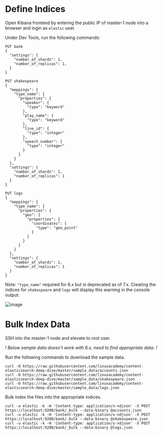 # Define Indices
Open Kibana frontend by entering the public IP of master-1 node into a browser and login as `elastic` user.

Under Dev Tools, run the following commands:

```
PUT bank
{
  "settings": {
    "number_of_shards": 1,
    "number_of_replicas": 1,
  }
}
```
```
PUT shakespeare
{
  "mappings": {
    "type_name": {
      "properties": {
        "speaker": {
          "type": "keyword"
        },
        "play_name": {
          "type": "keyword"
        },
        "line_id": {
          "type": "integer"
        },
        "speech_number": {
          "type": "integer"
        }
      }
    }
  },
  "settings": {
    "number_of_shards": 1,
    "number_of_replicas": 1
  }
}
```
```
PUT logs
{
  "mappings": {
    "type_name": {
      "properties": {
        "geo": {
          "properties": {
            "coordinates": {
              "type": "geo_point"
            }
          }
        }
      }
    }
  },
  "settings": {
    "number_of_shards": 1,
    "number_of_replicas": 1
  }
}
```

Note: `"type_name"` required for 6.x but is deprecated as of 7.x. Creating the indices for `shakespeare` and `logs` will display this warning in the console output:

![image](https://user-images.githubusercontent.com/104564793/174551170-4712ffdd-4396-47f2-a3d1-f4ef832cdec0.png)

# Bulk Index Data
SSH into the master-1 node and elevate to root user.

*! Below sample data doesn't work with 6.x, need to find appropriate data. !*

Run the following commands to download the sample data.
```
curl -O https://raw.githubusercontent.com/linuxacademy/content-elasticsearch-deep-dive/master/sample_data/accounts.json
curl -O https://raw.githubusercontent.com/linuxacademy/content-elasticsearch-deep-dive/master/sample_data/shakespeare.json
curl -O https://raw.githubusercontent.com/linuxacademy/content-elasticsearch-deep-dive/master/sample_data/logs.json
```

Bulk index the files into the appropriate indices.
```
curl -u elastic -k -H 'Content-type: application/x-ndjson' -X POST https://localhost:9200/bank/_bulk --data-binary @accounts.json
curl -u elastic -k -H 'Content-type: application/x-ndjson' -X POST https://localhost:9200/bank/_bulk --data-binary @shakespeare.json
curl -u elastic -k -H 'Content-type: application/x-ndjson' -X POST https://localhost:9200/bank/_bulk --data-binary @logs.json
```
